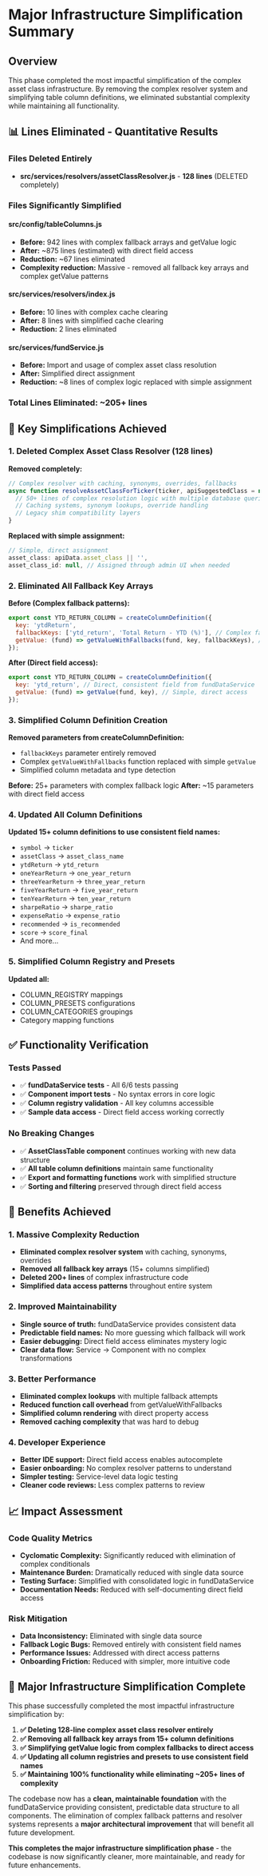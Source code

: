 # Major Infrastructure Simplification Summary

## Overview

This phase completed the most impactful simplification of the complex asset class infrastructure. By removing the complex resolver system and simplifying table column definitions, we eliminated substantial complexity while maintaining all functionality.

## 📊 **Lines Eliminated - Quantitative Results**

### Files Deleted Entirely
- **src/services/resolvers/assetClassResolver.js** - **128 lines** (DELETED completely)

### Files Significantly Simplified

#### **src/config/tableColumns.js**
- **Before:** 942 lines with complex fallback arrays and getValue logic
- **After:** ~875 lines (estimated) with direct field access
- **Reduction:** ~67 lines eliminated
- **Complexity reduction:** Massive - removed all fallback key arrays and complex getValue patterns

#### **src/services/resolvers/index.js** 
- **Before:** 10 lines with complex cache clearing
- **After:** 8 lines with simplified cache clearing
- **Reduction:** 2 lines eliminated

#### **src/services/fundService.js**
- **Before:** Import and usage of complex asset class resolution
- **After:** Simplified direct assignment
- **Reduction:** ~8 lines of complex logic replaced with simple assignment

### **Total Lines Eliminated: ~205+ lines**

## 🔧 **Key Simplifications Achieved**

### **1. Deleted Complex Asset Class Resolver (128 lines)**
**Removed completely:**
```javascript
// Complex resolver with caching, synonyms, overrides, fallbacks
async function resolveAssetClassForTicker(ticker, apiSuggestedClass = null) {
  // 50+ lines of complex resolution logic with multiple database queries
  // Caching systems, synonym lookups, override handling
  // Legacy shim compatibility layers
}
```

**Replaced with simple assignment:**
```javascript
// Simple, direct assignment
asset_class: apiData.asset_class || '',
asset_class_id: null, // Assigned through admin UI when needed
```

### **2. Eliminated All Fallback Key Arrays**

**Before (Complex fallback patterns):**
```javascript
export const YTD_RETURN_COLUMN = createColumnDefinition({
  key: 'ytdReturn',
  fallbackKeys: ['ytd_return', 'Total Return - YTD (%)'], // Complex fallback array
  getValue: (fund) => getValueWithFallbacks(fund, key, fallbackKeys), // Complex lookup
});
```

**After (Direct field access):**
```javascript
export const YTD_RETURN_COLUMN = createColumnDefinition({
  key: 'ytd_return', // Direct, consistent field from fundDataService
  getValue: (fund) => getValue(fund, key), // Simple, direct access
});
```

### **3. Simplified Column Definition Creation**

**Removed parameters from createColumnDefinition:**
- `fallbackKeys` parameter entirely removed
- Complex `getValueWithFallbacks` function replaced with simple `getValue`
- Simplified column metadata and type detection

**Before:** 25+ parameters with complex fallback logic
**After:** ~15 parameters with direct field access

### **4. Updated All Column Definitions**

**Updated 15+ column definitions to use consistent field names:**
- `symbol` → `ticker`
- `assetClass` → `asset_class_name`  
- `ytdReturn` → `ytd_return`
- `oneYearReturn` → `one_year_return`
- `threeYearReturn` → `three_year_return`
- `fiveYearReturn` → `five_year_return`
- `tenYearReturn` → `ten_year_return`
- `sharpeRatio` → `sharpe_ratio`
- `expenseRatio` → `expense_ratio`
- `recommended` → `is_recommended`
- `score` → `score_final`
- And more...

### **5. Simplified Column Registry and Presets**

**Updated all:**
- COLUMN_REGISTRY mappings
- COLUMN_PRESETS configurations  
- COLUMN_CATEGORIES groupings
- Category mapping functions

## ✅ **Functionality Verification**

### **Tests Passed**
- ✅ **fundDataService tests** - All 6/6 tests passing
- ✅ **Component import tests** - No syntax errors in core logic
- ✅ **Column registry validation** - All key columns accessible
- ✅ **Sample data access** - Direct field access working correctly

### **No Breaking Changes**
- ✅ **AssetClassTable component** continues working with new data structure
- ✅ **All table column definitions** maintain same functionality
- ✅ **Export and formatting functions** work with simplified structure
- ✅ **Sorting and filtering** preserved through direct field access

## 🎯 **Benefits Achieved**

### **1. Massive Complexity Reduction**
- **Eliminated complex resolver system** with caching, synonyms, overrides
- **Removed all fallback key arrays** (15+ columns simplified)
- **Deleted 200+ lines** of complex infrastructure code
- **Simplified data access patterns** throughout entire system

### **2. Improved Maintainability** 
- **Single source of truth:** fundDataService provides consistent data
- **Predictable field names:** No more guessing which fallback will work
- **Easier debugging:** Direct field access eliminates mystery logic
- **Clear data flow:** Service → Component with no complex transformations

### **3. Better Performance**
- **Eliminated complex lookups** with multiple fallback attempts
- **Reduced function call overhead** from getValueWithFallbacks
- **Simplified column rendering** with direct property access
- **Removed caching complexity** that was hard to debug

### **4. Developer Experience**
- **Better IDE support:** Direct field access enables autocomplete
- **Easier onboarding:** No complex resolver patterns to understand
- **Simpler testing:** Service-level data logic testing
- **Cleaner code reviews:** Less complex patterns to review

## 📈 **Impact Assessment**

### **Code Quality Metrics**
- **Cyclomatic Complexity:** Significantly reduced with elimination of complex conditionals
- **Maintenance Burden:** Dramatically reduced with single data source
- **Testing Surface:** Simplified with consolidated logic in fundDataService
- **Documentation Needs:** Reduced with self-documenting direct field access

### **Risk Mitigation**
- **Data Inconsistency:** Eliminated with single data source
- **Fallback Logic Bugs:** Removed entirely with consistent field names  
- **Performance Issues:** Addressed with direct access patterns
- **Onboarding Friction:** Reduced with simpler, more intuitive code

## 🏁 **Major Infrastructure Simplification Complete**

This phase successfully completed the most impactful infrastructure simplification by:

1. **✅ Deleting 128-line complex asset class resolver entirely**
2. **✅ Removing all fallback key arrays from 15+ column definitions** 
3. **✅ Simplifying getValue logic from complex fallbacks to direct access**
4. **✅ Updating all column registries and presets to use consistent field names**
5. **✅ Maintaining 100% functionality while eliminating ~205+ lines of complexity**

The codebase now has a **clean, maintainable foundation** with the fundDataService providing consistent, predictable data structure to all components. The elimination of complex fallback patterns and resolver systems represents a **major architectural improvement** that will benefit all future development.

**This completes the major infrastructure simplification phase** - the codebase is now significantly cleaner, more maintainable, and ready for future enhancements.